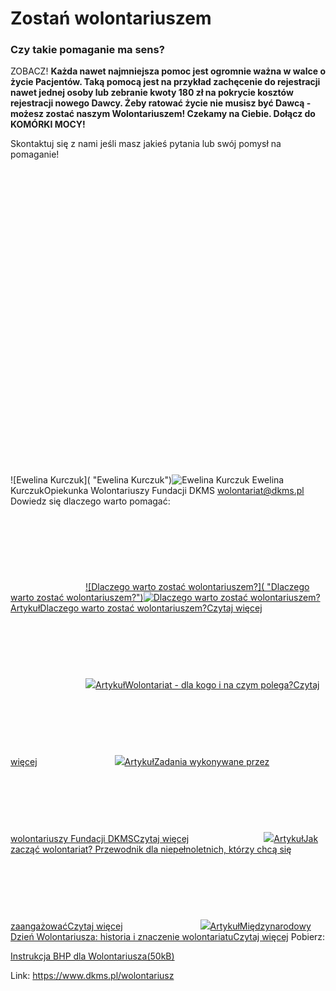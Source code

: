 # Zostań wolontariuszem

### Czy takie pomaganie ma sens?


ZOBACZ!
**Każda nawet najmniejsza pomoc jest ogromnie ważna w walce o życie Pacjentów. Taką pomocą jest na przykład zachęcenie do rejestracji nawet jednej osoby lub zebranie kwoty 180 zł na pokrycie kosztów rejestracji nowego Dawcy. Żeby ratować życie nie musisz być Dawcą \- możesz zostać naszym Wolontariuszem! Czekamy na Ciebie. Dołącz do KOMÓRKI MOCY!**


Skontaktuj się z nami jeśli masz jakieś pytania lub swój pomysł na pomaganie!![](data:image/svg+xml;charset=utf-8,%3Csvg%20height='900'%20width='900'%20xmlns='http://www.w3.org/2000/svg'%20version='1.1'%3E%3C/svg%3E)![Ewelina Kurczuk]( "Ewelina Kurczuk")![Ewelina Kurczuk](https://assets-eu-01.kc-usercontent.com:443/bed48093-082e-0109-4b5f-7bdadab5eedd/e18fb110-e870-4ea0-9ae0-c3484fa5b0ad/273726788_102647855685116_675268075986698544_n.jpg?w=300&h=300&auto=format&lossless=true&fit=cover "Ewelina Kurczuk") Ewelina KurczukOpiekunka Wolontariuszy Fundacji DKMS
[wolontariat@dkms.pl](mailto:wolontariat@dkms.pl " Ewelina Kurczuk")
Dowiedz się dlaczego warto pomagać: 


[![](data:image/svg+xml;charset=utf-8,%3Csvg%20height='120'%20width='120'%20xmlns='http://www.w3.org/2000/svg'%20version='1.1'%3E%3C/svg%3E)![Dlaczego warto zostać wolontariuszem?]( "Dlaczego warto zostać wolontariuszem?")![Dlaczego warto zostać wolontariuszem?](https://assets-eu-01.kc-usercontent.com:443/bed48093-082e-0109-4b5f-7bdadab5eedd/f612e0d8-0352-4abb-a7bf-1a096e599b91/GE0B8226.jpg?w=120&h=120&auto=format&lossless=true&fit=cover "Dlaczego warto zostać wolontariuszem?")ArtykułDlaczego warto zostać wolontariuszem?Czytaj więcej](/dawka-wiedzy/o-rejestracji/dlaczego-warto-zostac-wolontariuszem "Dlaczego warto zostać wolontariuszem?")[![](data:image/svg+xml;charset=utf-8,%3Csvg%20height='120'%20width='120'%20xmlns='http://www.w3.org/2000/svg'%20version='1.1'%3E%3C/svg%3E)![]()![](https://assets-eu-01.kc-usercontent.com:443/bed48093-082e-0109-4b5f-7bdadab5eedd/881b486a-c369-4b70-b208-768a04c6e2f5/Header%20%281%29_11zon.png?w=120&h=120&auto=format&lossless=true&fit=cover)ArtykułWolontariat \- dla kogo i na czym polega?Czytaj więcej](/dawka-wiedzy/o-rejestracji/wolontariat-na-czym-polega "Wolontariat - dla kogo i na czym polega?")
[![](data:image/svg+xml;charset=utf-8,%3Csvg%20height='120'%20width='120'%20xmlns='http://www.w3.org/2000/svg'%20version='1.1'%3E%3C/svg%3E)![]()![](https://assets-eu-01.kc-usercontent.com:443/bed48093-082e-0109-4b5f-7bdadab5eedd/cdd5960e-1fca-4ca4-b068-ec7ab7276177/wolontariat-DKMS.jpg?w=120&h=120&auto=format&lossless=true&fit=cover)ArtykułZadania wykonywane przez wolontariuszy Fundacji DKMSCzytaj więcej](/dawka-wiedzy/o-rejestracji/zadania-wykonywane-przez-wolontariuszy-fundacji-dkms "Zadania wykonywane przez wolontariuszy Fundacji DKMS")[![](data:image/svg+xml;charset=utf-8,%3Csvg%20height='120'%20width='120'%20xmlns='http://www.w3.org/2000/svg'%20version='1.1'%3E%3C/svg%3E)![]()![](https://assets-eu-01.kc-usercontent.com:443/bed48093-082e-0109-4b5f-7bdadab5eedd/2ac80d32-a24e-40df-97f5-92f504a1b4a0/wolontariat-Fundacja-DKMS-2.png?w=120&h=120&auto=format&lossless=true&fit=cover)ArtykułJak zacząć wolontariat? Przewodnik dla niepełnoletnich, którzy chcą się zaangażowaćCzytaj więcej](/dawka-wiedzy/o-rejestracji/jak-zaczac-wolontariat-przewodnik-dla-niepelnoletnich-ktorzy-chca-sie-zaangazowac "Jak zacząć wolontariat? Przewodnik dla niepełnoletnich, którzy chcą się zaangażować")
[![](data:image/svg+xml;charset=utf-8,%3Csvg%20height='120'%20width='120'%20xmlns='http://www.w3.org/2000/svg'%20version='1.1'%3E%3C/svg%3E)![]()![](https://assets-eu-01.kc-usercontent.com:443/bed48093-082e-0109-4b5f-7bdadab5eedd/2b10be7f-8743-4f3e-abbd-24c03982f0f2/DKMSHelpers8_068_resize.jpg?w=120&h=120&auto=format&lossless=true&fit=cover)ArtykułMiędzynarodowy Dzień Wolontariusza: historia i znaczenie wolontariatuCzytaj więcej](/dawka-wiedzy/o-rejestracji/miedzynarodowy-dzien-wolontariusza-historia-i-znaczenie-wolontariatu "Międzynarodowy Dzień Wolontariusza: historia i znaczenie wolontariatu")
Pobierz: 


[Instrukcja BHP dla Wolontariusza(50kB)](https://assets-eu-01.kc-usercontent.com:443/bed48093-082e-0109-4b5f-7bdadab5eedd/753cb5ef-9a83-47d1-9c68-5564d6846886/Instrukcja%20BHP%20dla%20Wolontariusza%20DKMS.pdf)

Link: https://www.dkms.pl/wolontariusz
